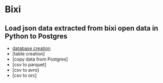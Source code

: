 # Bixi

## Load json data extracted from bixi open data in Python to Postgres
- [database creation](https://github.com/cyangg/Bixi/blob/main/bixiproject/database_creation.py)
- [table creation]
- [copy data from Postgres]
- [csv to parquet]
- [csv to avro]
- [csv to orc]

